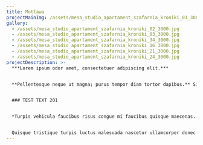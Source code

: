 ```yaml
---
title: Motława
projectMainImg: /assets/mesa_studio_apartament_szafarnia_kroniki_01_3000.jpg
gallery:
  - /assets/mesa_studio_apartament_szafarnia_kroniki_02_3000.jpg
  - /assets/mesa_studio_apartament_szafarnia_kroniki_03_3000.jpg
  - /assets/mesa_studio_apartament_szafarnia_kroniki_34_3000.jpg
  - /assets/mesa_studio_apartament_szafarnia_kroniki_16_3000.jpg
  - /assets/mesa_studio_apartament_szafarnia_kroniki_21_3000.jpg
  - /assets/mesa_studio_apartament_szafarnia_kroniki_24_3000.jpg
projectDescription: >-
  ***Lorem ipsum odor amet, consectetuer adipiscing elit.***


  **Pellentesque neque ut magna; purus tempor diam tortor dapibus.** Sit volutpat condimentum fringilla mattis; aliquam turpis. Nec ridiculus magnis convallis potenti curae sollicitudin posuere. Id imperdiet ut lacus ultricies; faucibus et. Auctor proin curae ornare quis accumsan hendrerit dis. Quis primis magnis sed et hac habitasse. Duis sollicitudin proin ex leo eget curae vestibulum habitasse. At nam diam auctor malesuada cubilia habitasse arcu enim dictum.


  ### TEST TEXT 201


  *Turpis vehicula faucibus risus congue mi faucibus quisque maecenas. Cursus faucibus sit non sagittis placerat. Nullam amet sit posuere; sollicitudin ad nam vehicula.* Viverra massa interdum semper habitant quis. Varius blandit morbi auctor proin urna. Proin suspendisse potenti euismod; per integer imperdiet molestie. Et vulputate scelerisque bibendum curabitur dapibus curabitur. Nullam porta per proin vehicula id.


  Quisque tristique turpis luctus malesuada nascetur ullamcorper donec taciti. Suscipit quisque litora sodales dapibus a est condimentum molestie facilisis. Conubia malesuada vivamus; fusce tempus augue mattis. Aptent ultrices enim neque, tempor tempor venenatis per. Facilisis justo libero dolor per malesuada. Hendrerit netus in tortor ipsum nullam cubilia. Suscipit tristique venenatis mus tincidunt integer euismod posuere vitae. Curabitur suspendisse bibendum ligula accumsan per. Lacinia faucibus imperdiet; eget convallis vehicula feugiat.
---
```

